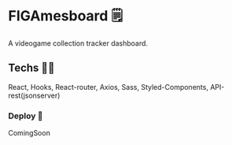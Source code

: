 # FIGAmesboard 🗒

A videogame collection tracker dashboard.

## Techs 🧑‍💻

React, Hooks, React-router, Axios, Sass, Styled-Components, API-rest(jsonserver)

### Deploy 🚀

ComingSoon
